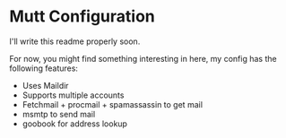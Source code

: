 # Mutt Configuration

I'll write this readme properly soon.

For now, you might find something interesting in here, my config has the
following features:

 - Uses Maildir
 - Supports multiple accounts
 - Fetchmail + procmail + spamassassin to get mail
 - msmtp to send mail
 - goobook for address lookup

